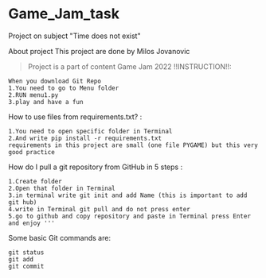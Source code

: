 # Game_Jam_task
Project on subject "Time does not exist"

About project 
This project are done by Milos Jovanovic

> Project is a part of content Game Jam 2022 
!!INSTRUCTION!!:
```
When you download Git Repo 
1.You need to go to Menu folder 
2.RUN menu1.py 
3.play and have a fun 
```
How to use files from requirements.txt? :
```
1.You need to open specific folder in Terminal 
2.And write pip install -r requirements.txt 
requirements in this project are small (one file PYGAME) but this very good practice 
```

How do I pull a git repository from GitHub in 5 steps : 
``` 
1.Create folder
2.Open that folder in Terminal 
3.in terminal write git init and add Name (this is important to add git hub) 
4.write in Terminal git pull and do not press enter 
5.go to github and copy repository and paste in Terminal press Enter and enjoy '''
```

Some basic Git commands are:
```
git status
git add
git commit
```
